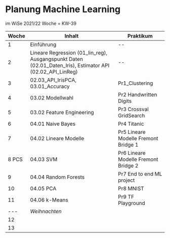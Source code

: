 # Planung Machine Learning
im WiSe 2021/22 Woche = KW-39

| Woche  	| Inhalt  	| Praktikum      |
|---	|---	| ---          |
| 1  	| Einführung  	| --          |
| 2  	| Lineare Regression (01_lin_reg), Ausgangspunkt Daten (02.01_Daten_Iris), Estimator API (02.02_API_LinReg)  	| --          |
| 3  	| 02.03_API_IrisPCA, 03.01_Accuracy  	| Pr1_Clustering          |
| 4   	| 03.02 Modellwahl  	| Pr2 Handwritten Digits          |
| 5   	| 03.02 Feature Engineering  	|  Pr3 Crossval GridSearch       |
| 6   	| 04.01 Naive Bayes  | Pr4 Titanic  |
| 7   	| 04.02 Lineare Modelle  | Pr5 Lineare Modelle Fremont Bridge 1  |
| 8 PCS	| 04.03 SVM  | Pr6 Lineare Modelle Fremont Bridge 2   |
| 9   	| 04.04 Random Forests  | Pr7 End to end ML project  |
| 10   	| 04.05 PCA  | Pr8 MNIST  |
| 11   	| 04.06 k-Means  | Pr9 TF Playground   |
|---	| *Weihnachten*	|           |
| 12  	|   |    |
| 13   	|   |    |